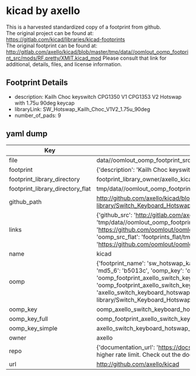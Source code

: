 # kicad by axello  
This is a harvested standardized copy of a footprint from github.  
The original project can be found at:  
https://gitlab.com/kicad/libraries/kicad-footprints  
The original footprint can be found at:
http://gitlab.com/axello/kicad/blob/master/tmp/data//oomlout_oomp_footprint_src/mods/RF.pretty/XMIT.kicad_mod
Please consult that link for additional, details, files, and license information.  
## Footprint Details
* description: Kailh Choc keyswitch CPG1350 V1 CPG1353 V2 Hotswap with 1.75u 90deg keycap  
* libraryLink: SW_Hotswap_Kailh_Choc_V1V2_1.75u_90deg  
* number_of_pads: 9  
## yaml dump  
| Key | Value |  
| --- | --- |  
| file | data//oomlout_oomp_footprint_src/kicad/6.0/3rdparty/footprints/com_github_perigoso_keyswitch-kicad-library/Switch_Keyboard_Hotswap_Kailh.pretty/SW_Hotswap_Kailh_Choc_V1V2_1.75u_90deg.kicad_mod |  
| footprint | {'description': 'Kailh Choc keyswitch CPG1350 V1 CPG1353 V2 Hotswap with 1.75u 90deg keycap', 'libraryLink': 'SW_Hotswap_Kailh_Choc_V1V2_1.75u_90deg', 'number_of_pads': 9} |  
| footprint_library_directory | footprint_library_owner/axello_kicad |  
| footprint_library_directory_flat | tmp/data//oomlout_oomp_footprint_src/footprints_flat/axello_switch_keyboard_hotswap_kailh_sw_hotswap_kailh_choc_v1v2_1_75u_90deg/working |  
| github_path | http://github.com/axello/kicad/blob/master/tmp/data//oomlout_oomp_footprint_src/6.0/3rdparty/footprints/com_github_perigoso_keyswitch-kicad-library/Switch_Keyboard_Hotswap_Kailh.pretty/SW_Hotswap_Kailh_Choc_V1V2_1.75u_90deg.kicad_mod |  
| links | {'github_src': 'http://gitlab.com/axello/kicad/blob/master/tmp/data//oomlout_oomp_footprint_src/mods/RF.pretty/XMIT.kicad_mod', 'github_src_repo': 'https://gitlab.com/kicad/libraries/kicad-footprints', 'oomp_bot': 'tmp/data//oomlout_oomp_footprint_src/footprints/axello_switch_keyboard_hotswap_kailh_sw_hotswap_kailh_choc_v1v2_1_75u_90deg/working', 'oomp_bot_github': 'https://github.com/oomlout/oomlout_oomp_footprint_bot/tree/main/tmp/data//oomlout_oomp_footprint_src/footprints/axello_switch_keyboard_hotswap_kailh_sw_hotswap_kailh_choc_v1v2_1_75u_90deg/working', 'oomp_src_flat': 'footprints_flat/tmp/data//oomlout_oomp_footprint_src/footprints_flat/axello_switch_keyboard_hotswap_kailh_sw_hotswap_kailh_choc_v1v2_1_75u_90deg/working', 'oomp_src_flat_github': 'https://github.com/oomlout/oomlout_oomp_footprint_src/tree/main/tmp/data//oomlout_oomp_footprint_src/footprints_flat/axello_switch_keyboard_hotswap_kailh_sw_hotswap_kailh_choc_v1v2_1_75u_90deg/working'} |  
| name | kicad |  
| oomp | {'footprint_name': 'sw_hotswap_kailh_choc_v1v2_1_75u_90deg', 'library_name': 'switch_keyboard_hotswap_kailh', 'md5': 'b5013c81a64b3b10b15db78347d908d0', 'md5_10': 'b5013c81a6', 'md5_5': 'b5013', 'md5_6': 'b5013c', 'oomp_key': 'oomp_axello_switch_keyboard_hotswap_kailh_sw_hotswap_kailh_choc_v1v2_1_75u_90deg', 'oomp_key_extra': 'oomp_footprint_axello_switch_keyboard_hotswap_kailh_sw_hotswap_kailh_choc_v1v2_1_75u_90deg', 'oomp_key_full': 'oomp_footprint_axello_switch_keyboard_hotswap_kailh_sw_hotswap_kailh_choc_v1v2_1_75u_90deg_b5013c', 'oomp_key_simple': 'axello_switch_keyboard_hotswap_kailh_sw_hotswap_kailh_choc_v1v2_1_75u_90deg', 'original_filename': 'data//oomlout_oomp_footprint_src/kicad/6.0/3rdparty/footprints/com_github_perigoso_keyswitch-kicad-library/Switch_Keyboard_Hotswap_Kailh.pretty/SW_Hotswap_Kailh_Choc_V1V2_1.75u_90deg.kicad_mod', 'owner_name': 'axello'} |  
| oomp_key | oomp_axello_switch_keyboard_hotswap_kailh_sw_hotswap_kailh_choc_v1v2_1_75u_90deg |  
| oomp_key_full | oomp_footprint_axello_switch_keyboard_hotswap_kailh_sw_hotswap_kailh_choc_v1v2_1_75u_90deg |  
| oomp_key_simple | axello_switch_keyboard_hotswap_kailh_sw_hotswap_kailh_choc_v1v2_1_75u_90deg |  
| owner | axello |  
| repo | {'documentation_url': 'https://docs.github.com/rest/overview/resources-in-the-rest-api#rate-limiting', 'message': "API rate limit exceeded for 84.66.142.224. (But here's the good news: Authenticated requests get a higher rate limit. Check out the documentation for more details.)"} |  
| url | http://github.com/axello/kicad |  

